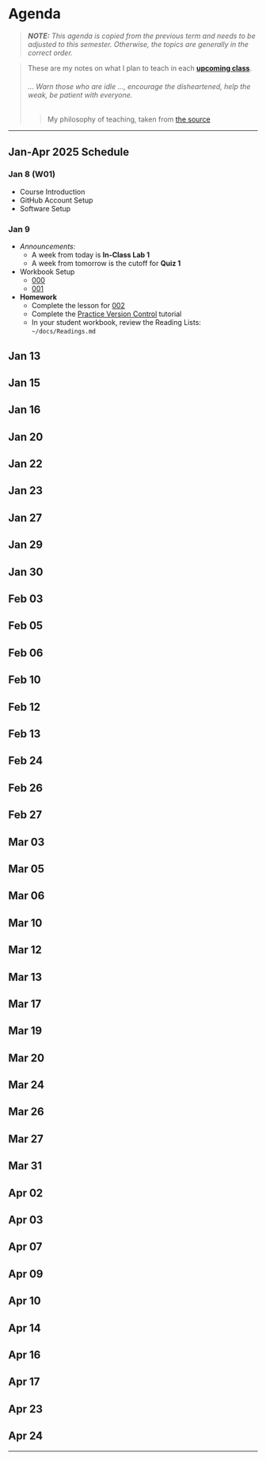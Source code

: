 # Agenda

> ***NOTE:** This agenda is copied from the previous term and needs to be adjusted to this semester. Otherwise, the topics are generally in the correct order.*

> These are my notes on what I plan to teach in each [**upcoming class**](#jan-apr-2025-schedule).
>
> ###### *... Warn those who are idle ..., encourage the disheartened, help the weak, be patient with everyone.*
>
> > My philosophy of teaching, taken from [the source](https://www.bible.com/bible/111/1TH.5.14.NIV)


----

## Jan-Apr 2025 Schedule

### Jan 8 (W01)

- Course Introduction
- GitHub Account Setup
- Software Setup

### Jan 9

- *Announcements:*
  - A week from today is **In-Class Lab 1**
  - A week from tomorrow is the cutoff for **Quiz 1**
- Workbook Setup
  - [000](./src/000/ReadMe.md)
  - [001](./src/001-StartHere/ReadMe.md)
- **Homework**
  - Complete the lesson for [002](./src/002/ReadMe.md)
  - Complete the [Practice Version Control](https://dgilleland.github.io/CPSC-1520/tutorials/0020/) tutorial
  - In your student workbook, review the Reading Lists: `~/docs/Readings.md`

## Jan 13


## Jan 15


## Jan 16


## Jan 20


## Jan 22


## Jan 23


## Jan 27


## Jan 29


## Jan 30


## Feb 03


## Feb 05


## Feb 06


## Feb 10


## Feb 12


## Feb 13


## Feb 24


## Feb 26


## Feb 27


## Mar 03


## Mar 05


## Mar 06


## Mar 10


## Mar 12


## Mar 13


## Mar 17


## Mar 19


## Mar 20


## Mar 24


## Mar 26


## Mar 27


## Mar 31


## Apr 02


## Apr 03


## Apr 07


## Apr 09


## Apr 10


## Apr 14


## Apr 16


## Apr 17


## Apr 23


## Apr 24


----
